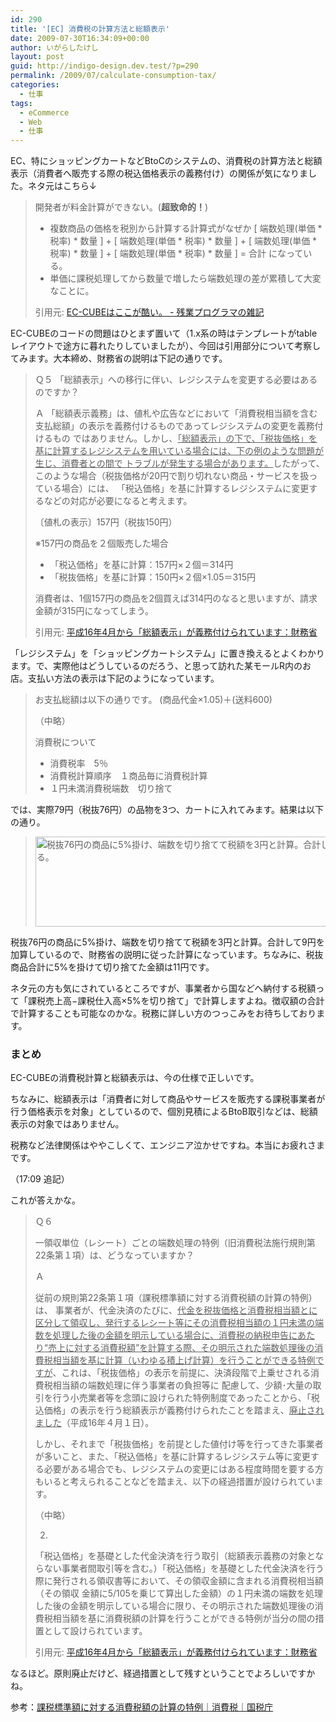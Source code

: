 ```yaml
---
id: 290
title: '[EC] 消費税の計算方法と総額表示'
date: 2009-07-30T16:34:09+00:00
author: いがらしたけし
layout: post
guid: http://indigo-design.dev.test/?p=290
permalink: /2009/07/calculate-consumption-tax/
categories:
  - 仕事
tags:
  - eCommerce
  - Web
  - 仕事
---
```

EC、特にショッピングカートなどBtoCのシステムの、消費税の計算方法と総額表示（消費者へ販売する際の税込価格表示の義務付け）の関係が気になりました。ネタ元はこちら↓
<blockquote>開発者が料金計算ができない。(<strong>超致命的！</strong>)
<ul>
	<li>複数商品の価格を税別から計算する計算式がなぜか
[ 端数処理(単価 * 税率) * 数量 ]
+ [ 端数処理(単価 * 税率) * 数量 ]
+ [ 端数処理(単価 * 税率) * 数量 ]
+ [ 端数処理(単価 * 税率) * 数量 ] = 合計
になっている。</li>
	<li>単価に課税処理してから数量で増したら端数処理の差が累積して大変なことに。</li>
</ul>
引用元: <a href="http://d.hatena.ne.jp/zan-gyo/20090602/1243923480">EC-CUBEはここが酷い。 - 残業プログラマの雑記</a></blockquote>
<!--more-->EC-CUBEのコードの問題はひとまず置いて（1.x系の時はテンプレートがtableレイアウトで途方に暮れたりしていましたが）、今回は引用部分について考察してみます。大本締め、財務省の説明は下記の通りです。
<blockquote>Ｑ５
「総額表示」への移行に伴い、レジシステムを変更する必要はあるのですか？

Ａ
「総額表示義務」は、値札や広告などにおいて「消費税相当額を含む支払総額」の表示を義務付けるものであってレジシステムの変更を義務付けるもの ではありません。しかし、<span style="text-decoration: underline">「総額表示」の下で、「税抜価格」を基に計算するレジシステムを用いている場合には、下の例のような問題が生じ、消費者との間で トラブルが発生する場合があります。</span>したがって、このような場合（税抜価格が20円で割り切れない商品・サービスを扱っている場合）には、 「税込価格」を基に計算するレジシステムに変更するなどの対応が必要になると考えます。

〔値札の表示〕157円（税抜150円）

※157円の商品を２個販売した場合
<ul>
	<li>「税込価格」を基に計算：157円×２個＝314円</li>
	<li>「税抜価格」を基に計算：150円×２個×1.05＝315円</li>
</ul>
消費者は、1個157円の商品を2個買えば314円のなると思いますが、請求金額が315円になってしまう。

引用元: <a href="http://www.mof.go.jp/jouhou/syuzei/siryou/sougakuhyoji/sougakuhyoji.htm">平成16年4月から「総額表示」が義務付けられています：財務省</a></blockquote>
「レジシステム」を「ショッピングカートシステム」に置き換えるとよくわかります。で、実際他はどうしているのだろう、と思って訪れた某モールR内のお店。支払い方法の表示は下記のようになっています。
<blockquote>お支払総額は以下の通りです。
(商品代金×1.05)＋(送料600)

（中略）

消費税について
<ul>
	<li> 消費税率　5％</li>
	<li> 消費税計算順序　１商品毎に消費税計算</li>
	<li> １円未満消費税端数　切り捨て</li>
</ul>
</blockquote>
では、実際79円（税抜76円）の品物を3つ、カートに入れてみます。結果は以下の通り。
<blockquote><img class="size-full wp-image-294" src="https://indigo-design.org/blog/wp-content/uploads/2009/07/090730_shoppingcart.gif" alt="税抜76円の商品に5%掛け、端数を切り捨てて税額を3円と計算。合計して9円を加算している。" width="600" height="144" /></blockquote>
税抜76円の商品に5%掛け、端数を切り捨てて税額を3円と計算。合計して9円を加算しているので、財務省の説明に従った計算になっています。ちなみに、税抜商品合計に5%を掛けて切り捨てた金額は11円です。

ネタ元の方も気にされているところですが、事業者から国などへ納付する税額って「課税売上高−課税仕入高×5%を切り捨て」で計算しますよね。徴収額の合計で計算することも可能なのかな。税務に詳しい方のつっこみをお待ちしております。
<h3>まとめ</h3>
EC-CUBEの消費税計算と総額表示は、今の仕様で正しいです。

ちなみに、総額表示は「<span>消費者に対して商品やサービスを販売する課税事業者が行う価格表示を対象」としているので、個別見積によるBtoB取引などは、総額表示の対象ではありません。</span>

税務など法律関係はややこしくて、エンジニア泣かせですね。本当にお疲れさまです。

（17:09 追記）

これが答えかな。
<blockquote>Ｑ６

一領収単位（レシート）ごとの端数処理の特例（旧消費税法施行規則第22条第１項）は、どうなっていますか？

Ａ

従前の規則第22条第１項（課税標準額に対する消費税額の計算の特例）は、 事業者が、代金決済のたびに、<span style="text-decoration: underline">代金を税抜価格と消費税相当額とに区分して領収し、発行するレシート等にその消費税相当額の１円未満の端数を処理した後の金額を明示している場合に、消費税の納税申告にあたり“売上に対する消費税額”を計算する際、その明示された端数処理後の消費税相当額を基に計算（いわゆる積上げ計算）を行うことができる特例ですが</span>、これは、「税抜価格」の表示を前提に、決済段階で上乗せされる消費税相当額の端数処理に伴う事業者の負担等に 配慮して、少額･大量の取引を行う小売業者等を念頭に設けられた特例制度であったことから、「税込価格」の表示を行う総額表示が義務付けられたことを踏まえ、<span style="text-decoration: underline">廃止されました</span>（平成16年４月１日）。

しかし、それまで「税抜価格」を前提とした値付け等を行ってきた事業者が多いこと、また、「税込価格」を基に計算するレジシステム等に変更する必要がある場合でも、レジシステムの変更にはある程度時間を要する方もいると考えられることなどを踏まえ、以下の経過措置が設けられています。

（中略）

2.
「税込価格」を基礎とした代金決済を行う取引（総額表示義務の対象とならない事業者間取引等を含む。）「税込価格」を基礎とした代金決済を行う際に発行される領収書等において、その領収金額に含まれる消費税相当額（その領収 金額に5/105を乗じて算出した金額）の１円未満の端数を処理した後の金額を明示している場合に限り、その明示された端数処理後の消費税相当額を基に消費税額の計算を行うことができる特例が当分の間の措置として設けられています。

引用元: <a href="http://www.mof.go.jp/jouhou/syuzei/siryou/sougakuhyoji/sougakuhyoji.htm">平成16年4月から「総額表示」が義務付けられています：財務省</a></blockquote>
なるほど。原則廃止だけど、経過措置として残すということでよろしいですかね。

参考：<a href="http://www.nta.go.jp/taxanswer/shohi/6383.htm">課税標準額に対する消費税額の計算の特例｜消費税｜国税庁</a>